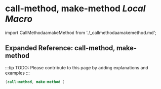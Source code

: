 # **call-method, make-method** *Local Macro*

import CallMethodaamakeMethod from './_callmethodaamakemethod.md';

<CallMethodaamakeMethod />

## Expanded Reference: call-method, make-method

:::tip
TODO: Please contribute to this page by adding explanations and examples
:::

```lisp
(call-method, make-method )
```
